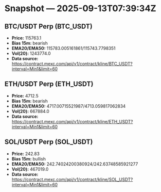 # Snapshot — 2025-09-13T07:39:34Z

## BTC/USDT Perp (BTC_USDT)
- **Price:** 115763.1
- **Bias 15m:** bearish
- **EMA20/EMA50:** 115783.005161861/115743.7798351
- **Vol(20):** 1243774.0
- **Data source:** https://contract.mexc.com/api/v1/contract/kline/BTC_USDT?interval=Min1&limit=60

## ETH/USDT Perp (ETH_USDT)
- **Price:** 4712.5
- **Bias 15m:** bearish
- **EMA20/EMA50:** 4717.00715521987/4713.059817062834
- **Vol(20):** 667884.0
- **Data source:** https://contract.mexc.com/api/v1/contract/kline/ETH_USDT?interval=Min1&limit=60

## SOL/USDT Perp (SOL_USDT)
- **Price:** 242.83
- **Bias 15m:** bullish
- **EMA20/EMA50:** 242.74024200380924/242.63748585921277
- **Vol(20):** 467019.0
- **Data source:** https://contract.mexc.com/api/v1/contract/kline/SOL_USDT?interval=Min1&limit=60
